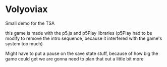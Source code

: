 # Volyoviax

Small demo for the TSA

this game is made with the p5.js and p5Play libraries (p5Play had to be modify to remove the intro sequence, because it interfered with the game's system too much)


Might have to put a pause on the save state stuff, because of how big the game could get we are gonna need to plan that out a little bit more

